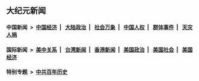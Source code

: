 ## 大纪元新闻

#### 中国新闻 &nbsp;>&nbsp; [中国经济](indexes/ncid283/README.md?05271645) &nbsp;| &nbsp; [大陆政治](indexes/ncid277/README.md?05271645) &nbsp;| &nbsp; [社会万象](indexes/ncid282/README.md?05271645) &nbsp;| &nbsp; [中国人权](indexes/ncid278/README.md?05271645) &nbsp;| &nbsp; [群体事件](indexes/ncid279/README.md?05271645) &nbsp;| &nbsp; [天灾人祸](indexes/ncid280/README.md?05271645)

#### 国际新闻 &nbsp;>&nbsp; [美中关系](indexes/nf1412576/README.md?05271645) &nbsp;| &nbsp; [台湾新闻](indexes/ncid1349361/README.md?05271645) &nbsp;| &nbsp; [香港新闻](indexes/ncid1349362/README.md?05271645) &nbsp;| &nbsp; [美国政治](indexes/ncid1078159/README.md?05271645) &nbsp;| &nbsp; [美国社会](indexes/ncid1078160/README.md?05271645) &nbsp;| &nbsp; [美国经济](indexes/ncid1078158/README.md?05271645)

#### 特别专题 &nbsp;>&nbsp; [中共百年历史](https://github.com/epoch-news/epoch-special/blob/master/README.md?05271645)  
